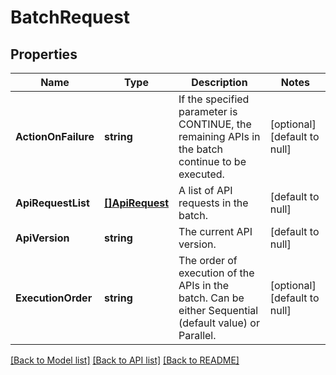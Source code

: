 # BatchRequest

## Properties
Name | Type | Description | Notes
------------ | ------------- | ------------- | -------------
**ActionOnFailure** | **string** | If the specified parameter is CONTINUE, the remaining APIs in the batch continue to be executed.  | [optional] [default to null]
**ApiRequestList** | [**[]ApiRequest**](api_request.md) | A list of API requests in the batch. | [default to null]
**ApiVersion** | **string** | The current API version. | [default to null]
**ExecutionOrder** | **string** | The order of execution of the APIs in the batch. Can be either Sequential (default value) or Parallel.  | [optional] [default to null]

[[Back to Model list]](../README.md#documentation-for-models) [[Back to API list]](../README.md#documentation-for-api-endpoints) [[Back to README]](../README.md)
